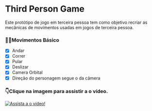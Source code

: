 # Third Person Game

Este protótipo de jogo em terceira pessoa tem como objetivo recriar as mecânicas de movimentos usadas em jogos de terceira pessoa.

### 🏃‍♀️Movimentos Básico

- [x] Andar
- [x] Correr
- [x] Pular
- [x] Deslizar
- [x] Camera Orbital
- [x] Direção do personagem segue o da câmera

### 👇Clique na imagem para assistir a o vídeo.
[![Assista a o vídeo!](https://img.youtube.com/vi/1oIvTcoa22U/maxresdefault.jpg)](https://www.youtu.be/1oIvTcoa22U)
